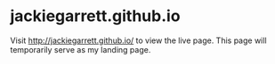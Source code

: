 # jackiegarrett.github.io
Visit http://jackiegarrett.github.io/ to view the live page. This page will temporarily serve as my landing page.
